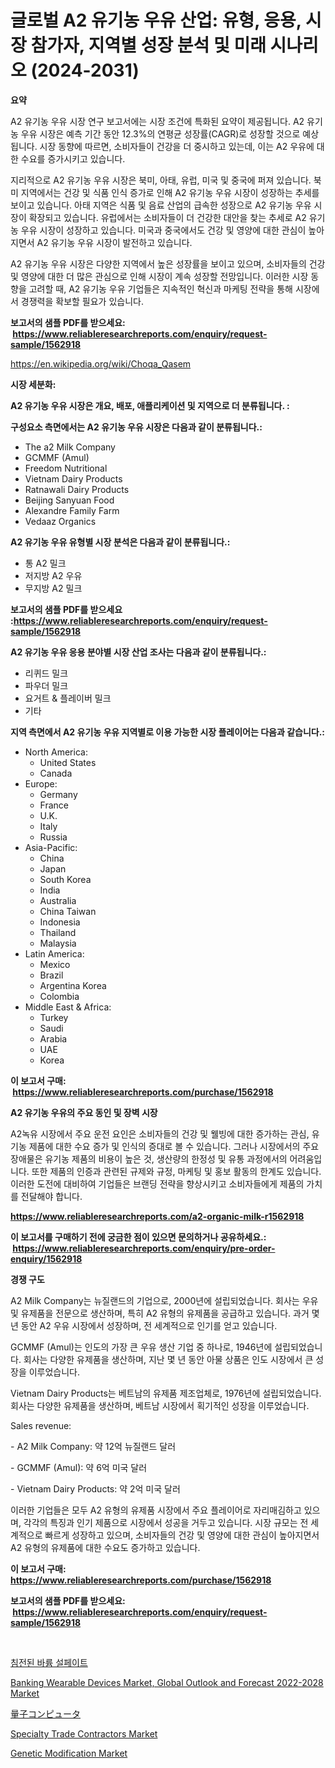 <p><h1>글로벌 A2 유기농 우유 산업: 유형, 응용, 시장 참가자, 지역별 성장 분석 및 미래 시나리오 (2024-2031)</h1></p><p><strong>요약</strong></p>
<p><p>A2 유기농 우유 시장 연구 보고서에는 시장 조건에 특화된 요약이 제공됩니다. A2 유기농 우유 시장은 예측 기간 동안 12.3%의 연평균 성장률(CAGR)로 성장할 것으로 예상됩니다. 시장 동향에 따르면, 소비자들이 건강을 더 중시하고 있는데, 이는 A2 우유에 대한 수요를 증가시키고 있습니다.</p><p>지리적으로 A2 유기농 우유 시장은 북미, 아태, 유럽, 미국 및 중국에 퍼져 있습니다. 북미 지역에서는 건강 및 식품 인식 증가로 인해 A2 유기농 우유 시장이 성장하는 추세를 보이고 있습니다. 아태 지역은 식품 및 음료 산업의 급속한 성장으로 A2 유기농 우유 시장이 확장되고 있습니다. 유럽에서는 소비자들이 더 건강한 대안을 찾는 추세로 A2 유기농 우유 시장이 성장하고 있습니다. 미국과 중국에서도 건강 및 영양에 대한 관심이 높아지면서 A2 유기농 우유 시장이 발전하고 있습니다.</p><p>A2 유기농 우유 시장은 다양한 지역에서 높은 성장률을 보이고 있으며, 소비자들의 건강 및 영양에 대한 더 많은 관심으로 인해 시장이 계속 성장할 전망입니다. 이러한 시장 동향을 고려할 때, A2 유기농 우유 기업들은 지속적인 혁신과 마케팅 전략을 통해 시장에서 경쟁력을 확보할 필요가 있습니다.</p></p>
<p><strong>보고서의 샘플 PDF를 받으세요: &nbsp;<a href="https://www.reliableresearchreports.com/enquiry/request-sample/1562918">https://www.reliableresearchreports.com/enquiry/request-sample/1562918</a></strong></p>
<p><a href="https://en.wikipedia.org/wiki/Choqa_Qasem">https://en.wikipedia.org/wiki/Choqa_Qasem</a></p>
<p><strong>시장 세분화:</strong></p>
<p><strong> A2 유기농 우유 시장은 개요, 배포, 애플리케이션 및 지역으로 더 분류됩니다. :</strong></p>
<p><strong>구성요소 측면에서는 A2 유기농 우유 시장은 다음과 같이 분류됩니다.:</strong></p>
<p><ul><li>The a2 Milk Company</li><li>GCMMF (Amul)</li><li>Freedom Nutritional</li><li>Vietnam Dairy Products</li><li>Ratnawali Dairy Products</li><li>Beijing Sanyuan Food</li><li>Alexandre Family Farm</li><li>Vedaaz Organics</li></ul></p>
<p><strong> A2 유기농 우유 유형별 시장 분석은 다음과 같이 분류됩니다.:</strong></p>
<p><ul><li>통 A2 밀크</li><li>저지방 A2 우유</li><li>무지방 A2 밀크</li></ul></p>
<p><strong>보고서의 샘플 PDF를 받으세요 :<a href="https://www.reliableresearchreports.com/enquiry/request-sample/1562918">https://www.reliableresearchreports.com/enquiry/request-sample/1562918</a></strong></p>
<p><strong> A2 유기농 우유 응용 분야별 시장 산업 조사는 다음과 같이 분류됩니다.:</strong></p>
<p><ul><li>리퀴드 밀크</li><li>파우더 밀크</li><li>요거트 & 플레이버 밀크</li><li>기타</li></ul></p>
<p><strong>지역 측면에서 A2 유기농 우유 지역별로 이용 가능한 시장 플레이어는 다음과 같습니다.:</strong></p>
<p><ul>
    <li>
        North America:
        <ul>
            <li>United States</li>
            <li>Canada</li>
        </ul>
    </li>
    <li>
        Europe:
        <ul>
            <li>Germany</li>
            <li>France</li>
            <li>U.K.</li>
            <li>Italy</li>
            <li>Russia</li>
        </ul>
    </li>
    <li>
        Asia-Pacific:
        <ul>
            <li>China</li>
            <li>Japan</li>
            <li>South Korea</li>
            <li>India</li>
            <li>Australia</li>
            <li>China Taiwan</li>
            <li>Indonesia</li>
            <li>Thailand</li>
            <li>Malaysia</li>
        </ul>
    </li>
    <li>
        Latin America:
        <ul>
            <li>Mexico</li>
            <li>Brazil</li>
            <li>Argentina Korea</li>
            <li>Colombia</li>
        </ul>
    </li>
    <li>
        Middle East & Africa:
        <ul>
            <li>Turkey</li>
            <li>Saudi</li>
            <li>Arabia</li>
            <li>UAE</li>
            <li>Korea</li>
        </ul>
    </li>
    </ul></p>
<p><strong>이 보고서 구매: &nbsp;<a href="https://www.reliableresearchreports.com/purchase/1562918">https://www.reliableresearchreports.com/purchase/1562918</a></strong></p>
<p><strong>A2 유기농 우유의 주요 동인 및 장벽 시장</strong></p>
<p><p>A2녹유 시장에서 주요 운전 요인은 소비자들의 건강 및 웰빙에 대한 증가하는 관심, 유기농 제품에 대한 수요 증가 및 인식의 증대로 볼 수 있습니다. 그러나 시장에서의 주요 장애물은 유기농 제품의 비용이 높은 것, 생산량의 한정성 및 유통 과정에서의 어려움입니다. 또한 제품의 인증과 관련된 규제와 규정, 마케팅 및 홍보 활동의 한계도 있습니다. 이러한 도전에 대비하여 기업들은 브랜딩 전략을 향상시키고 소비자들에게 제품의 가치를 전달해야 합니다.</p></p>
<p><strong><a href="https://www.reliableresearchreports.com/a2-organic-milk-r1562918">https://www.reliableresearchreports.com/a2-organic-milk-r1562918</a></strong></p>
<p><strong>이 보고서를 구매하기 전에 궁금한 점이 있으면 문의하거나 공유하세요.: &nbsp;<a href="https://www.reliableresearchreports.com/enquiry/pre-order-enquiry/1562918">https://www.reliableresearchreports.com/enquiry/pre-order-enquiry/1562918</a></strong></p>
<p><strong>경쟁 구도</strong></p>
<p><p>A2 Milk Company는 뉴질랜드의 기업으로, 2000년에 설립되었습니다. 회사는 우유 및 유제품을 전문으로 생산하며, 특히 A2 유형의 유제품을 공급하고 있습니다. 과거 몇 년 동안 A2 우유 시장에서 성장하며, 전 세계적으로 인기를 얻고 있습니다.</p><p>GCMMF (Amul)는 인도의 가장 큰 우유 생산 기업 중 하나로, 1946년에 설립되었습니다. 회사는 다양한 유제품을 생산하며, 지난 몇 년 동안 아물 상품은 인도 시장에서 큰 성장을 이루었습니다.</p><p>Vietnam Dairy Products는 베트남의 유제품 제조업체로, 1976년에 설립되었습니다. 회사는 다양한 유제품을 생산하며, 베트남 시장에서 획기적인 성장을 이루었습니다.</p><p>Sales revenue:</p><p>- A2 Milk Company: 약 12억 뉴질랜드 달러</p><p>- GCMMF (Amul): 약 6억 미국 달러</p><p>- Vietnam Dairy Products: 약 2억 미국 달러</p><p>이러한 기업들은 모두 A2 유형의 유제품 시장에서 주요 플레이어로 자리매김하고 있으며, 각각의 특징과 인기 제품으로 시장에서 성공을 거두고 있습니다. 시장 규모는 전 세계적으로 빠르게 성장하고 있으며, 소비자들의 건강 및 영양에 대한 관심이 높아지면서 A2 유형의 유제품에 대한 수요도 증가하고 있습니다.</p></p>
<p><strong>이 보고서 구매: &nbsp; <a href="https://www.reliableresearchreports.com/purchase/1562918">https://www.reliableresearchreports.com/purchase/1562918</a></strong></p>
<p><strong>보고서의 샘플 PDF를 받으세요: &nbsp;<a href="https://www.reliableresearchreports.com/enquiry/request-sample/1562918">https://www.reliableresearchreports.com/enquiry/request-sample/1562918</a></strong><strong></strong></p>
<p>&nbsp;</p>
<p><p><a href="https://medium.com/@karenburke2009/%EA%B8%80%EB%A1%9C%EB%B2%8C-%EC%B9%A8%EC%A0%84-%EB%B0%94%EB%A5%A8-%ED%99%A9%EC%82%B0%EC%97%BC-%EC%8B%9C%EC%9E%A5-%EB%B6%80%EB%AC%B8-%EC%9C%A0%ED%98%95-%EC%9D%91%EC%9A%A9-%EC%8B%9C%EC%9E%A5-%EC%B0%B8%EA%B0%80%EC%9E%90-%EC%A0%84%EB%9E%B5-%EC%A7%80%EC%97%AD%EB%B3%84-%EC%84%B1%EC%9E%A5-%EC%9D%B8%EC%82%AC%EC%9D%B4%ED%8A%B8-%EB%B0%8F-%EB%AF%B8%EB%9E%98-%EC%A0%84%EB%A7%9D-2024-2031-531a6909e9d9">침전된 바륨 설페이트</a></p><p><a href="https://medium.com/@christopher.fisher66709/exploring-banking-wearable-devices-market-global-outlook-and-forecast-2022-2028-market-dynamics-6c5e07d481c1">Banking Wearable Devices Market, Global Outlook and Forecast 2022-2028 Market</a></p><p><a href="https://medium.com/@alejandroramirez23k/%E9%87%8F%E5%AD%90%E3%82%B3%E3%83%B3%E3%83%94%E3%83%A5%E3%83%BC%E3%82%BF%E5%B8%82%E5%A0%B4%E5%B1%95%E6%9C%9B-%E5%AE%8C%E5%85%A8%E3%81%AA%E7%94%A3%E6%A5%AD%E5%88%86%E6%9E%90-2024%E5%B9%B4%E3%81%8B%E3%82%892031%E5%B9%B4%E3%81%BE%E3%81%A7-3afe90323787">量子コンピュータ</a></p><p><a href="https://www.linkedin.com/pulse/specialty-trade-contractors-market-research-report-includes-2lxee">Specialty Trade Contractors Market</a></p><p><a href="https://issuu.com/reportprime-2/docs/genetic-modification-market-size-2030.pptx">Genetic Modification Market</a></p></p>